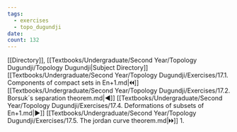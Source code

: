 ```yaml
---
tags:
  - exercises
  - topo_dugundji
date: 
count: 132
---
```

[[Directory]], [[Textbooks/Undergraduate/Second Year/Topology Dugundji/Topology Dugundji|Subject Directory]]
[[Textbooks/Undergraduate/Second Year/Topology Dugundji/Exercises/17.1. Components of compact sets in En+1.md|🞀🞀]] [[Textbooks/Undergraduate/Second Year/Topology Dugundji/Exercises/17.2. Borsuk´s separation theorem.md|◀]] [[Textbooks/Undergraduate/Second Year/Topology Dugundji/Exercises/17.4. Deformations of subsets of En+1.md|▶]] [[Textbooks/Undergraduate/Second Year/Topology Dugundji/Exercises/17.5. The jordan curve theorem.md|🞂🞂]]
1. 